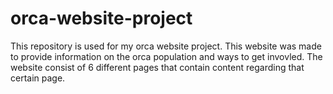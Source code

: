 # orca-website-project
This repository is used for my orca website project. 
This website was made to provide information on the orca population and ways to get invovled. 
The website consist of 6 different pages that contain content regarding that certain page.


